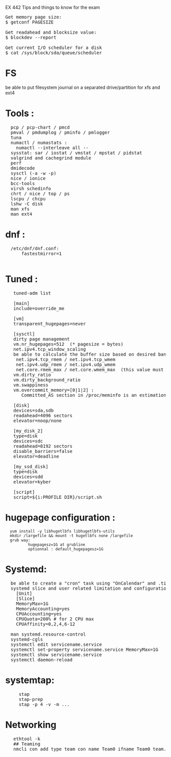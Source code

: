 EX 442 Tips and things to know for the exam

<pre>
Get memory page size:
$ getconf PAGESIZE

Get readahead and blocksize value:
$ blockdev --report

Get current I/O scheduler for a disk
$ cat /sys/block/sda/queue/scheduler
</pre>

# FS
  be able to put filesystem journal on a separated drive/partition for xfs and ext4

# Tools :
<pre>
  pcp / pcp-chart / pmcd
  pmval / pmdumplog / pminfo / pmlogger
  tuna
  numactl / numastats :
    numactl --interleave all -- <your cmd>
  sysstat: sar / iostat / vmstat / mpstat / pidstat
  valgrind and cachegrind module
  perf
  dmidecode
  sysctl (-a -w -p)
  nice / ionice
  bcc-tools
  virsh schedinfo
  chrt / nice / top / ps
  lscpu / chcpu
  lshw -C disk
  man xfs
  man ext4
</pre>

# dnf :
<pre>
  /etc/dnf/dnf.conf:
      fastestmirror=1
 </pre>

# Tuned :
<pre>
   tuned-adm list
   
   [main]
   include=override_me
   
   [vm]
   transparent_hugepages=never
   
   [sysctl]
   dirty page management
   vm.nr_hugepages=512  (* pagesize = bytes)
   net.ipv4.tcp_window_scaling
   be able to calculate the buffer size based on desired bandwidth and latency:
    net.ipv4.tcp_rmem / net.ipv4.tcp_wmem 
    net.ipv4.udp_rmem / net.ipv4.udp_wmem
    net.core.rmem_max / net.core.wmem_max  (this value must be equal to the biggest value of tcp_[r|w]mem or udp_[r|w]mem)
   vm.dirty_ratio
   vm.dirty_background_ratio
   vm.swappiness
   vm.overcommit_memory=[0|1|2] :
      Committed_AS section in /proc/meminfo is an estimation of how much memory the machine requires to avoid an OOM for the current workload.
   
   [disk]
   devices=sda,sdb
   readahead=4096 sectors
   elevator=noop/none
   
   [my_disk_2]
   type=disk
   devices=sdc
   readahead=8192 sectors
   disable_barriers=false
   elevator=deadline
   
   [my_ssd_disk]
   type=disk
   devices=sdd
   elevator=kyber
   
   [script]
   script=${i:PROFILE_DIR}/script.sh
</pre>   

# hugepage configuration :
      yum install -y libhugetlbfs libhugetlbfs-utils
      mkdir /largefile && mount -t hugetlbfs none /largefile
      grub way: 
              hugepagesz=1G at grubline
              optionnal : default_hugepagesz=1G

# Systemd:
<pre>
  be able to create a "cron" task using "OnCalendar" and .timer unit files with systemd  
  systemd slice and user related limitation and configuration user-.slice etc...
    [Unit]
    [Slice]
    MemoryMax=1G
    MemoryAccounting=yes
    CPUAccounting=yes
    CPUQuota=200% # for 2 CPU max
    CPUAffinity=0,2,4,6-12

  man systemd.resource-control
  systemd-cgls
  systemctl edit servicename.service
  systemctl set-property servicename.service MemoryMax=1G
  systemctl show servicename.service
  systemctl daemon-reload
</pre>

# systemtap:
<pre>
     stap
     stap-prep
     stap -p 4 -v -m ...
</pre>

# Networking
<pre>
   ethtool -k <ifname>
   ## Teaming
   nmcli con add type team con_name Team0 ifname Team0 team.runner [loadbalance | roundrobin] 
</pre>
